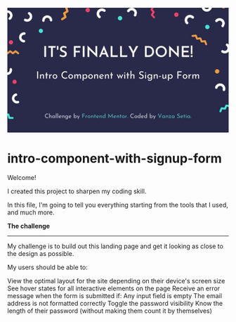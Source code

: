 

![Alt text](https://github.com/parisaghm/intro-component-with-signup-form/blob/master/banner.jpg)
# intro-component-with-signup-form
Welcome!

I created this project to sharpen my coding skill.

In this file, I'm going to tell you everything starting from the tools that I used, and much more.

**The challenge**
***

My challenge is to build out this landing page and get it looking as close to the design as possible.

My users should be able to:

View the optimal layout for the site depending on their device's screen size
See hover states for all interactive elements on the page
Receive an error message when the form is submitted if:
Any input field is empty
The email address is not formatted correctly
Toggle the password visibility
Know the length of their password (without making them count it by themselves)
